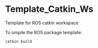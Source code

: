 # Template_Catkin_Ws
Template for ROS catkin workspace

To ompile the ROS package template:
```shell
catkin build
```
